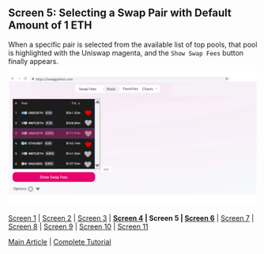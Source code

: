 ## Screen 5: Selecting a Swap Pair with Default Amount of 1 ETH
When a specific pair is selected from the available list of top pools, that pool is highlighted with the Uniswap magenta, and the `Show Swap Fees` button finally appears.
![](../figures/SwapGasFees_Design_05.png)

[Screen 1](Screen01.md) | [Screen 2](Screen02.md) | [Screen 3](Screen03.md) | **[Screen 4](Screen04.md) | Screen 5 | [Screen 6](Screen06.md)** | [Screen 7](Screen07.md) | [Screen 8](Screen08.md) | [Screen 9](Screen09.md) | [Screen 10](Screen10.md) | [Screen 11](Screen11.md) 

[Main Article](../README.md) | [Complete Tutorial](../Tutorial.md) 
